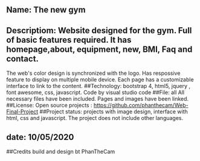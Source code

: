 ## Name: The new gym
## Descriptiom: Website designed for the gym. Full of basic features required. It has homepage,about, equipment, new, BMI, Faq and contact.
The web's color design is synchronized with the logo. Has respossive feature to display on multiple mobile device. Each page has a customizable interface to link to the content.
##Technology: bootstrap 4, html5, jquery , font awesome, css, javascript. Code by visual studio code
##File: all All necessary files have been included. Pages and images have been linked.
##License: Open source projects : https://github.com/phanthecam/Web-Final-Project
##Project status: projects with image design, interface with html, css and javascript. The project does not include other languages.
## date: 10/05/2020
##Credits build and design bt PhanTheCam